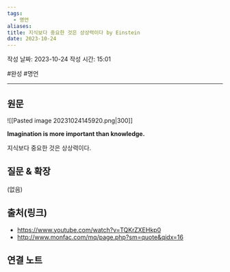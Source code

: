 ```yaml
---
tags:
  - 명언
aliases: 
title: 지식보다 중요한 것은 상상력이다 by Einstein
date: 2023-10-24
---
```

작성 날짜: 2023-10-24
작성 시간: 15:01

#완성  #명언 

----
## 원문

![[Pasted image 20231024145920.png|300]]

**Imagination is more important than knowledge.**

지식보다 중요한 것은 상상력이다.
## 질문 & 확장

(없음)

## 출처(링크)
- https://www.youtube.com/watch?v=TQKrZXEHkp0
- http://www.monfac.com/mq/page.php?sm=quote&qidx=16

## 연결 노트










